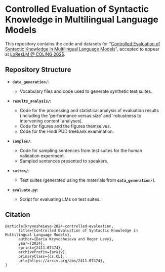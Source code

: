 # Controlled Evaluation of Syntactic Knowledge in Multilingual Language Models
This repository contains the code and datasets for "[Controlled Evaluation of Syntactic Knowledge in Multilingual Language Models](https://arxiv.org/abs/2411.07474)", accepted to appear at [LoResLM @ COLING 2025](https://loreslm.github.io).

## Repository Structure
- **`data_generation/`**:
     - Vocabulary files and code used to generate synthetic test suites.

- **`results_analysis/`**:  
     - Code for the processing and statistical analysis of evaluation results (including the 'performance versus size' and 'robustness to intervening content' analyses).
     - Code for figures and the figures themselves.
     - Code for the Hindi PUD treebank examination.

- **`samples/`**:  
     - Code for sampling sentences from test suites for the human validation experiment.
     - Sampled sentences presented to speakers.

- **`suites/`**:  
     - Test suites (generated using the materials from **`data_generation/`**).

- **`evaluate.py`**:  
     - Script for evaluating LMs on test suites.
 
## Citation
```
@article{kryvosheieva-2024-controlled-evaluation,
      title={Controlled Evaluation of Syntactic Knowledge in Multilingual Language Models}, 
      author={Daria Kryvosheieva and Roger Levy},
      year={2024},
      eprint={2411.07474},
      archivePrefix={arXiv},
      primaryClass={cs.CL},
      url={https://arxiv.org/abs/2411.07474}, 
}
```
